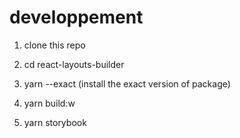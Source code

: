 # developpement

1. clone this repo

2. cd react-layouts-builder

3. yarn --exact (install the exact version of package)

4. yarn build:w

5. yarn storybook

